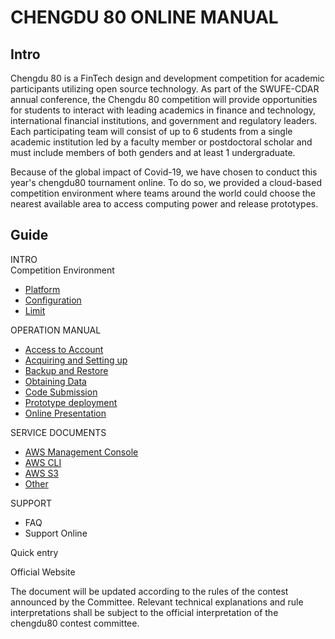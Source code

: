 # CHENGDU 80  ONLINE MANUAL

## Intro

Chengdu 80 is a FinTech design and development competition for academic participants utilizing open source technology. As part of the SWUFE-CDAR annual conference, the Chengdu 80 competition will provide opportunities for students to interact with leading academics in finance and technology, international financial institutions, and government and regulatory leaders. Each participating team will consist of up to 6 students from a single academic institution led by a faculty member or postdoctoral scholar and must include members of both genders and at least 1 undergraduate.

Because of the global impact of Covid-19, we have chosen to conduct this year's chengdu80 tournament online. To do so, we provided a cloud-based competition environment where teams around the world could choose the nearest available area to access computing power and release prototypes.

## Guide

INTRO  
 Competition Environment

* [Platform](intro/environment/platform.md)
* [Configuration](intro/environment/configuration.md)
* [Limit](intro/environment/limit.md)

  
OPERATION MANUAL

* [Access to Account](operation-manual/sign-console.md)
* [Acquiring and Setting up](operation-manual/sign-ec2.md)
* [Backup and Restore](operation-manual/develops-and-backup.md)
* [Obtaining Data](operation-manual/upload-download-data.md)
* [Code Submission](operation-manual/code-present.md)
* [Prototype deployment](operation-manual/code-release.md)
* [Online Presentation](operation-manual/competitive-platform.md)

SERVICE DOCUMENTS  
- [AWS Management Console](service-documents/aws-management-console.md)  
- [AWS CLI](service-documents/aws-cli.md)  
- [AWS S3](service-documents/aws-s3.md)  
- [Other](service-documents/to-be-continued.md)

SUPPORT  
- FAQ  
- Support Online

Quick entry

Official Website

The document will be updated according to the rules of the contest announced by the Committee. Relevant technical explanations and rule interpretations shall be subject to the official interpretation of the chengdu80 contest committee.

